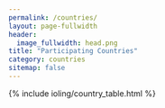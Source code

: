 ```yaml
---
permalink: /countries/
layout: page-fullwidth
header:
  image_fullwidth: head.png
title: "Participating Countries"
category: countries
sitemap: false
---
```


{% include ioling/country_table.html %}